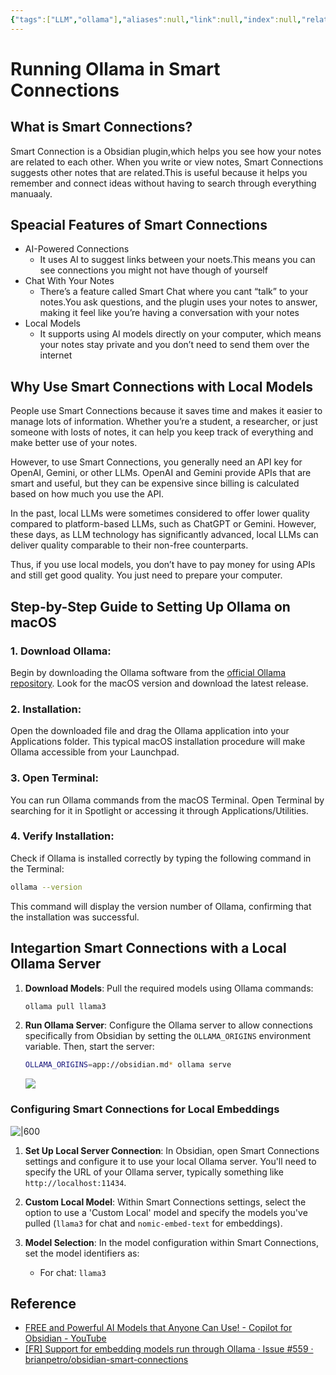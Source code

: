 ```yaml
---
{"tags":["LLM","ollama"],"aliases":null,"link":null,"index":null,"related":null,"date_created":"2024-04-28","date_modified":"2024-04-28","dg-publish":true,"permalink":"/encounters/running-ollama-in-smart-connections/","dgPassFrontmatter":true,"noteIcon":"1","created":"2024-04-28T15:35:41.496+09:00","updated":"2024-04-28T16:48:17.600+09:00"}
---
```


# Running Ollama in Smart Connections

## What is Smart Connections?
Smart Connection is a Obsidian plugin,which helps you see how your notes are related to each other. When you write or view notes, Smart Connections suggests other notes that are related.This is useful because it helps you remember and connect ideas without having to search through everything manuaaly.

## Speacial Features of Smart Connections
- AI-Powered Connections
	- It uses AI to suggest links between your noets.This means you can see connections you might not have though of yourself
- Chat With Your Notes
	- There’s a feature called Smart Chat where you cant “talk” to your notes.You ask questions, and the plugin uses your notes to answer, making it feel like you’re having a conversation with your notes
- Local Models
	- It supports using AI models directly on your computer, which means your notes stay private and you don’t need to send them over the internet

## Why Use Smart Connections with Local Models
People use Smart Connections because it saves time and makes it easier to manage lots of information. Whether you’re a student, a researcher, or just someone with losts of notes, it can help you keep track of everything and make better use of your notes.

However, to use Smart Connections, you generally need an API key for OpenAI, Gemini, or other LLMs. OpenAI and Gemini provide APIs that are smart and useful, but they can be expensive since billing is calculated based on how much you use the API.

In the past, local LLMs were sometimes considered to offer lower quality compared to platform-based LLMs, such as ChatGPT or Gemini. However, these days, as LLM technology has significantly advanced, local LLMs can deliver quality comparable to their non-free counterparts.

Thus, if you use local models, you don’t have to pay money for using APIs and still get good quality. You just need to prepare your computer.


## Step-by-Step Guide to Setting Up Ollama on macOS

### 1. **Download Ollama:**
   Begin by downloading the Ollama software from the [official Ollama repository](https://github.com/ollama/ollama). Look for the macOS version and download the latest release.

### 2. **Installation:**
   Open the downloaded file and drag the Ollama application into your Applications folder. This typical macOS installation procedure will make Ollama accessible from your Launchpad.

### 3. **Open Terminal:**
   You can run Ollama commands from the macOS Terminal. Open Terminal by searching for it in Spotlight or accessing it through Applications/Utilities.

### 4. **Verify Installation:**
   Check if Ollama is installed correctly by typing the following command in the Terminal:
   ```bash
   ollama --version
   ```
   This command will display the version number of Ollama, confirming that the installation was successful.

## Integartion Smart Connections with a Local Ollama Server

1. **Download Models**:
   Pull the required models using Ollama commands:
   ```bash
   ollama pull llama3
   ```

2. **Run Ollama Server**:
   Configure the Ollama server to allow connections specifically from Obsidian by setting the `OLLAMA_ORIGINS` environment variable. Then, start the server:
   ```bash
   OLLAMA_ORIGINS=app://obsidian.md* ollama serve
   ```

	![](https://i.imgur.com/T3svhBV.png)


### Configuring Smart Connections for Local Embeddings
![|600](https://i.imgur.com/7Buotfq.png)

1. **Set Up Local Server Connection**:
   In Obsidian, open Smart Connections settings and configure it to use your local Ollama server. You'll need to specify the URL of your Ollama server, typically something like `http://localhost:11434`.

2. **Custom Local Model**:
   Within Smart Connections settings, select the option to use a 'Custom Local' model and specify the models you've pulled (`llama3` for chat and `nomic-embed-text` for embeddings).

3. **Model Selection**:
   In the model configuration within Smart Connections, set the model identifiers as:
   - For chat: `llama3`


## Reference
- [FREE and Powerful AI Models that Anyone Can Use! - Copilot for Obsidian - YouTube](https://www.youtube.com/watch?v=TuiPnNZ-gMA)
- [[FR] Support for embedding models run through Ollama · Issue #559 · brianpetro/obsidian-smart-connections](https://github.com/brianpetro/obsidian-smart-connections/issues/559)